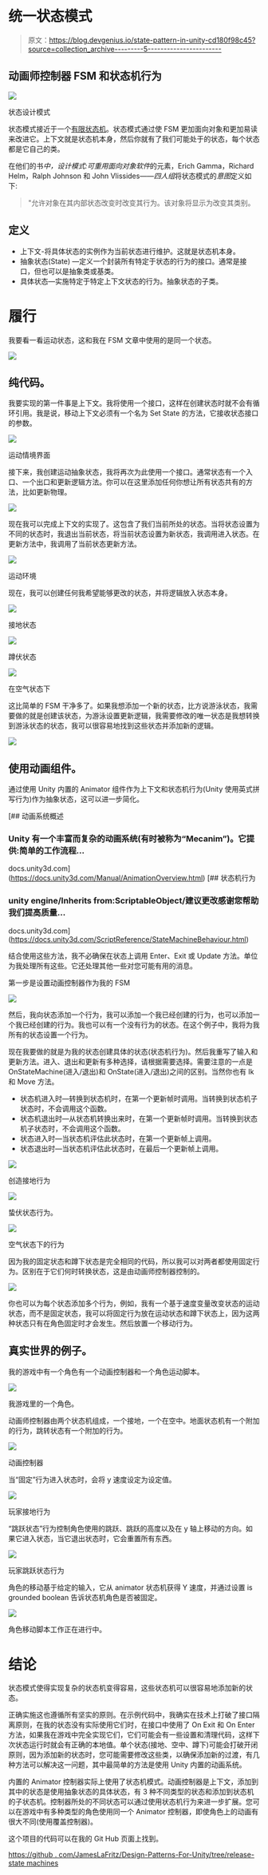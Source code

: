 # 统一状态模式

> 原文：<https://blog.devgenius.io/state-pattern-in-unity-cd180f98c45?source=collection_archive---------5----------------------->

## 动画师控制器 FSM 和状态机行为

![](img/0bb0a0866a3df7d19ea49d87fbab3cc1.png)

状态设计模式

状态模式接近于一个[有限状态机](https://ktmarine1999.medium.com/finite-state-machines-in-unity-950b912ce844)。状态模式通过使 FSM 更加面向对象和更加易读来改进它。上下文就是状态机本身，然后你就有了我们可能处于的状态，每个状态都是它自己的类。

在他们的书*中，设计模式:可重用面向对象软件*的元素，Erich Gamma，Richard Helm，Ralph Johnson 和 John Vlissides——*四人组*将状态模式的*意图*定义如下:

> "允许对象在其内部状态改变时改变其行为。该对象将显示为改变其类别。

## 定义

*   上下文-将具体状态的实例作为当前状态进行维护。这就是状态机本身。
*   抽象状态(State) —定义一个封装所有特定于状态的行为的接口。通常是接口，但也可以是抽象类或基类。
*   具体状态—实施特定于特定上下文状态的行为。抽象状态的子类。

# 履行

我要看一看运动状态，这和我在 FSM 文章中使用的是同一个状态。

![](img/67400d989e246c6d35501a12ace56b87.png)

## 纯代码。

我要实现的第一件事是上下文。我将使用一个接口，这样在创建状态时就不会有循环引用。我是说，移动上下文必须有一个名为 Set State 的方法，它接收状态接口的参数。

![](img/7e69e4d4f669e5b9e04d8c3fdbf7a8cb.png)

运动情境界面

接下来，我创建运动抽象状态，我将再次为此使用一个接口。通常状态有一个入口、一个出口和更新逻辑方法。你可以在这里添加任何你想让所有状态共有的方法，比如更新物理。

![](img/e25d2e33d4b8b1318068e0153dcb688e.png)

现在我可以完成上下文的实现了。这包含了我们当前所处的状态。当将状态设置为不同的状态时，我退出当前状态，将当前状态设置为新状态，我调用进入状态。在更新方法中，我调用了当前状态更新方法。

![](img/2af514cf55f7a8554c02e39e1df59907.png)

运动环境

现在，我可以创建任何我希望能够更改的状态，并将逻辑放入状态本身。

![](img/fe18792313d4b354bb3357a419c69c1a.png)

接地状态

![](img/b332cbe2b28105a550a0ab94c3191186.png)

蹲伏状态

![](img/47dd00195cc430921ee5798f1898fe6e.png)

在空气状态下

这比简单的 FSM 干净多了。如果我想添加一个新的状态，比方说游泳状态，我需要做的就是创建该状态，为游泳设置更新逻辑，我需要修改的唯一状态是我想转换到游泳状态的状态，我可以很容易地找到这些状态并添加新的逻辑。

![](img/b0e4251c9a8d58bc114608a5ccbbc53b.png)

## 使用动画组件。

通过使用 Unity 内置的 Animator 组件作为上下文和状态机行为(Unity 使用英式拼写行为)作为抽象状态，这可以进一步简化。

[](https://docs.unity3d.com/Manual/AnimationOverview.html) [## 动画系统概述

### Unity 有一个丰富而复杂的动画系统(有时被称为“Mecanim”)。它提供:简单的工作流程…

docs.unity3d.com](https://docs.unity3d.com/Manual/AnimationOverview.html) [](https://docs.unity3d.com/ScriptReference/StateMachineBehaviour.html) [## 状态机行为

### unity engine/Inherits from:ScriptableObject/建议更改感谢您帮助我们提高质量…

docs.unity3d.com](https://docs.unity3d.com/ScriptReference/StateMachineBehaviour.html) 

结合使用这些方法，我不必确保在状态上调用 Enter、Exit 或 Update 方法。单位为我处理所有这些。它还处理其他一些对您可能有用的消息。

第一步是设置动画控制器作为我的 FSM

![](img/2176a675fc7040a96ce462ad74b5538b.png)

然后，我向状态添加一个行为，我可以添加一个我已经创建的行为，也可以添加一个我已经创建的行为。我也可以有一个没有行为的状态。在这个例子中，我将为我所有的状态设置一个行为。

现在我要做的就是为我的状态创建具体的状态(状态机行为)。然后我重写了输入和更新方法。进入、退出和更新有多种选择，请根据需要选择。需要注意的一点是 OnStateMachine(进入/退出)和 OnState(进入/退出)之间的区别。当然你也有 Ik 和 Move 方法。

*   状态机进入时—转换到状态机时，在第一个更新帧时调用。当转换到状态机子状态时，不会调用这个函数。
*   状态机退出时—从状态机转换出来时，在第一个更新帧时调用。当转换到状态机子状态时，不会调用这个函数。
*   状态进入时—当状态机评估此状态时，在第一个更新帧上调用。
*   状态退出时—当状态机评估此状态时，在最后一个更新帧上调用。

![](img/90e04aad007fda7b102034ad4c137424.png)

创造接地行为

![](img/c6ef221318b3f842a63c353e18658365.png)

蛰伏状态行为。

![](img/b380ad8c4d6318d9c7b5cbda6c5b0318.png)

空气状态下的行为

因为我的固定状态和蹲下状态是完全相同的代码，所以我可以对两者都使用固定行为。区别在于它们何时转换状态，这是由动画师控制器控制的。

![](img/7c1176eddea02aac763755fdcc95f1fe.png)

你也可以为每个状态添加多个行为，例如，我有一个基于速度变量改变状态的运动状态，而不是固定状态，我可以将固定行为放在运动状态和蹲下状态上，因为这两种状态只有在角色固定时才会发生。然后放置一个移动行为。

## 真实世界的例子。

我的游戏中有一个角色有一个动画控制器和一个角色运动脚本。

![](img/3930b01d9b04c18d035d55d2167509d7.png)

我游戏里的一个角色。

动画师控制器由两个状态机组成，一个接地，一个在空中。地面状态机有一个附加的行为，跳转状态有一个附加的行为。

![](img/7b1a3586ed7b1aa9e70293312c7f982f.png)

动画控制器

当“固定”行为进入状态时，会将 y 速度设定为设定值。

![](img/642e4927d3b514415393a4defb75e830.png)

玩家接地行为

“跳跃状态”行为控制角色使用的跳跃、跳跃的高度以及在 y 轴上移动的方向。如果它进入状态，当它退出状态时，它会重置所有东西。

![](img/5008a7200707dfdd4d12652c299c7423.png)

玩家跳跃状态行为

角色的移动基于给定的输入，它从 animator 状态机获得 Y 速度，并通过设置 is grounded boolean 告诉状态机角色是否被固定。

![](img/f0a466161c9662b6243f774ebc160463.png)

角色移动脚本工作正在进行中。

# 结论

状态模式使得实现复杂的状态机变得容易，这些状态机可以很容易地添加新的状态。

正确实施这也遵循所有坚实的原则。在示例代码中，我确实在技术上打破了接口隔离原则，在我的状态没有实际使用它们时，在接口中使用了 On Exit 和 On Enter 方法，如果我在游戏中完全实现它们，它们可能会有一些设置和清理代码，这样下次状态运行时就会有正确的本地值。单个状态(接地、空中、蹲下)可能会打破开闭原则，因为添加新的状态时，您可能需要修改这些类，以确保添加新的过渡，有几种方法可以解决这一问题，其中最简单的方法是使用 Unity 内置的动画系统。

内置的 Animator 控制器实际上使用了状态机模式。动画控制器是上下文，添加到其中的状态是使用抽象状态的具体状态，有 3 种不同类型的状态和添加到状态机的子状态机。控制器所处的不同状态可以通过使用状态机行为来进一步扩展。您可以在游戏中有多种类型的角色使用同一个 Animator 控制器，即使角色上的动画有很大不同(使用覆盖控制器)。

这个项目的代码可以在我的 Git Hub 页面上找到。

[https://github . com/JamesLaFritz/Design-Patterns-For-Unity/tree/release-state machines](https://github.com/JamesLaFritz/Design-Patterns-For-Unity/tree/release-StateMachines)